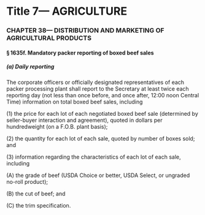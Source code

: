 
# Title 7— AGRICULTURE
### CHAPTER 38— DISTRIBUTION AND MARKETING OF AGRICULTURAL PRODUCTS
#### § 1635f. Mandatory packer reporting of boxed beef sales
##### (a) Daily reporting

The corporate officers or officially designated representatives of each packer processing plant shall report to the Secretary at least twice each reporting day (not less than once before, and once after, 12:00 noon Central Time) information on total boxed beef sales, including

(1) the price for each lot of each negotiated boxed beef sale (determined by seller-buyer interaction and agreement), quoted in dollars per hundredweight (on a F.O.B. plant basis);

(2) the quantity for each lot of each sale, quoted by number of boxes sold; and

(3) information regarding the characteristics of each lot of each sale, including

(A) the grade of beef (USDA Choice or better, USDA Select, or ungraded no-roll product);

(B) the cut of beef; and

(C) the trim specification.
